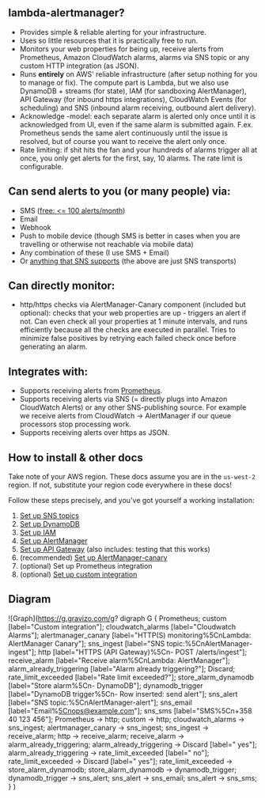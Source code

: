 lambda-alertmanager?
--------------------

- Provides simple & reliable alerting for your infrastructure.
- Uses so little resources that it is practically free to run.
- Monitors your web properties for being up, receive alerts from Prometheus, Amazon CloudWatch alarms, alarms via SNS topic
  or any custom HTTP integration (as JSON).
- Runs **entirely** on AWS' reliable infrastructure (after setup nothing for you to manage or fix). The compute part is Lambda,
  but we also use DynamoDB + streams (for state), IAM (for sandboxing AlertManager), API Gateway (for inbound https integrations),
  CloudWatch Events (for scheduling) and SNS (inbound alarm receiving, outbound alert delivery).
- Acknowledge -model: each separate alarm is alerted only once until it is acknowledged from UI,
  even if the same alarm is submitted again. F.ex. Prometheus sends the same alert continuously
  until the issue is resolved, but of course you want to receive the alert only once.
- Rate limiting: if shit hits the fan and your hundreds of alarms trigger all at once, you only get alerts
  for the first, say, 10 alarms. The rate limit is configurable.


Can send alerts to you (or many people) via:
--------------------------------------------

- SMS ([free: <= 100 alerts/month](https://aws.amazon.com/sns/sms-pricing/))
- Email
- Webhook
- Push to mobile device (though SMS is better in cases when you are travelling or otherwise not reachable via mobile data)
- Any combination of these (I use SMS + Email)
- Or [anything that SNS supports](https://aws.amazon.com/sns/details/) (the above are just SNS transports)


Can directly monitor:
---------------------

- http/https checks via AlertManager-Canary component (included but optional):
  checks that your web properties are up - triggers an alert if not. Can even check all your properties
  at 1 minute intervals, and runs efficiently because all the checks are executed in parallel. Tries to minimize
  false positives by retrying each failed check once before generating an alarm.


Integrates with:
----------------

- Supports receiving alerts from [Prometheus](https://prometheus.io/).
- Supports receiving alerts via SNS (= directly plugs into Amazon CloudWatch Alerts)
  or any other SNS-publishing source. For example we receive alerts from CloudWatch -> AlertManager if our
  queue processors stop processing work.
- Supports receiving alerts over https as JSON.


How to install & other docs
---------------------------

Take note of your AWS region. These docs assume you are in the `us-west-2` region.
If not, substitute your region code everywhere in these docs!

Follow these steps precisely, and you've got yourself a working installation:

1. [Set up SNS topics](docs/setup_sns.md)
2. [Set up DynamoDB](docs/setup_dynamodb.md)
3. [Set up IAM](docs/setup_iam.md)
4. [Set up AlertManager](docs/setup_alertmanager.md)
5. [Set up API Gateway](docs/setup_apigateway.md) (also includes: testing that this works)
6. (recommended) [Set up AlertManager-canary](docs/setup_alertmanager-canary.md)
7. (optional) Set up Prometheus integration
8. (optional) [Set up custom integration](docs/setup_custom_integration.md)


Diagram
-------

![Graph](https://g.gravizo.com/g?
  digraph G {
  	Prometheus;
  	custom [label="Custom integration"];
  	cloudwatch_alarms [label="Cloudwatch Alarms"];
  	alertmanager_canary [label="HTTP(S) monitoring%5CnLambda: AlertManager Canary"];
  	sns_ingest [label="SNS topic:%5CnAlertManager-ingest"];
  	http [label="HTTPS (API Gateway)%5Cn- POST /alerts/ingest"];
  	receive_alarm [label="Receive alarm%5CnLambda: AlertManager"];
  	alarm_already_triggering [label="Alarm already triggering?"];
  	Discard;
  	rate_limit_exceeded [label="Rate limit exceeded?"];
  	store_alarm_dynamodb [label="Store alarm%5Cn- DynamoDB"];
  	dynamodb_trigger [label="DynamoDB trigger%5Cn- Row inserted: send alert"];
  	sns_alert [label="SNS topic:%5CnAlertManager-alert"];
  	sns_email [label="Email%5Cnops@example.com"];
  	sns_sms [label="SMS%5Cn+358 40 123 456"];
  	Prometheus -> http;
  	custom -> http;
  	cloudwatch_alarms -> sns_ingest;
  	alertmanager_canary -> sns_ingest;
  	sns_ingest -> receive_alarm;
  	http -> receive_alarm;
  	receive_alarm -> alarm_already_triggering;
  	alarm_already_triggering -> Discard [label=" yes"];
  	alarm_already_triggering -> rate_limit_exceeded [label=" no"];
  	rate_limit_exceeded -> Discard [label=" yes"];
  	rate_limit_exceeded -> store_alarm_dynamodb;
  	store_alarm_dynamodb -> dynamodb_trigger;
  	dynamodb_trigger -> sns_alert;
  	sns_alert -> sns_email;
  	sns_alert -> sns_sms;
  }
)
